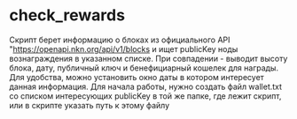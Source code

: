 # check_rewards

Скрипт берет информацию о блоках из официального API "https://openapi.nkn.org/api/v1/blocks и ищет publicKey ноды вознаграждения в указанном списке. При совпадении - выводит высоту блока, дату, публичный ключ и бенефициарный кошелек для награды. Для удобства, можно установить окно даты в котором интересует данная информация. Для начала работы, нужно создать файл wallet.txt со списком интересующих publicKey в той же папке, где лежит скрипт, или в скрипте указать путь к этому файлу